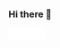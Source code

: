 ### Hi there 👋

<!--
**vemarun/vemarun** is a ✨ _special_ ✨ repository because its `README.md` (this file) appears on your GitHub profile.

Here are some ideas to get you started:
-->


<a href="https://thetechmadness.blogspot.com/?m=1" target="_blank"><img align="left" alt="Blogger" width="22px" src="https://github.com/Aakarsh-B/trying-repos/blob/master/www.svg" /></a>
<a href="https://linkedin.com/in/vemarun" target="_blank"><img align="left" alt="Arun Verma | LinkedIn" width="22px" src="https://github.com/Aakarsh-B/trying-repos/blob/master/linkedin.svg" /></a>
<a href="https://medium.com/@lavaishere" target="_blank"><img align="left" alt="Arun Verma | Medium" width="22px" src="https://github.com/Aakarsh-B/trying-repos/blob/master/medium.svg" /></a>


